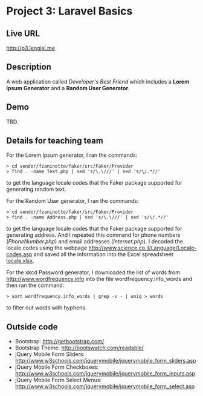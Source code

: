 # Project 3: Laravel Basics

## Live URL
<http://p3.lengjai.me>

## Description
A web application called *Developer's Best Friend* which includes a **Lorem Ipsum Generator** and a **Random User Generator**.

## Demo
TBD.

## Details for teaching team
For the Lorem Ipsum generator, I ran the commands:
```shell
> cd vendor/fzaninotto/faker/src/Faker/Provider
> find . -name Text.php | sed 's/\.\///' | sed 's/\/.*//'
```
to get the language locale codes that the Faker package supported for generating random text.

For the Random User generator, I ran the commands:
```shell
> cd vendor/fzaninotto/faker/src/Faker/Provider
> find . -name Address.php | sed 's/\.\///' | sed 's/\/.*//'
```
to get the language locale codes that the Faker package supported for generating address.  And I repeated this command for phone numbers (*PhoneNumber.php*) and email addresses (*Internet.php*).
I decoded the locale codes using the webpage <http://www.science.co.il/Language/Locale-codes.asp> and saved all the information into the Excel spreadsheet [locale.xlsx](locale.xlsx).

For the xkcd Password generator, I downloaded the list of words from <http://www.wordfrequency.info> into the file wordfrequency.info_words and then ran the command:
```shell
> sort wordfrequency.info_words | grep -v - | uniq > words
```
to filter out words with hyphens.

## Outside code
* Bootstrap: http://getbootstrap.com/
* Bootstrap Theme: http://bootswatch.com/readable/
* jQuery Mobile Form Sliders: http://www.w3schools.com/jquerymobile/jquerymobile_form_sliders.asp
* jQuery Mobile Form Checkboxes: http://www.w3schools.com/jquerymobile/jquerymobile_form_inputs.asp
* jQuery Mobile Form Select Menus: http://www.w3schools.com/jquerymobile/jquerymobile_form_select.asp
